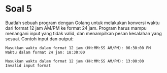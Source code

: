 # Soal 5

Buatlah sebuah program dengan Golang untuk melakukan konversi waktu dari format 12
jam AM/PM ke format 24 jam. Program harus mampu menangani input yang tidak valid, dan
menampilkan pesan kesalahan yang sesuai.
Contoh input dan output:

```
Masukkan waktu dalam format 12 jam (HH:MM:SS AM/PM): 06:30:00 PM
Waktu dalam format 24 jam: 18:30:00

Masukkan waktu dalam format 12 jam (HH:MM:SS AM/PM): 13:00:00
Invalid input format
```
